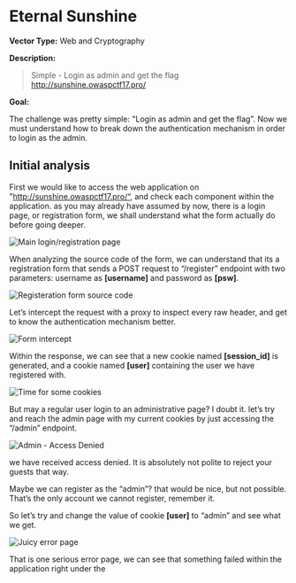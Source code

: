 # Eternal Sunshine
**Vector Type:** Web and Cryptography

**Description:** 

> Simple -
> Login as admin and get the flag
> http://sunshine.owaspctf17.pro/

**Goal:** 

The challenge was pretty simple: "Login as admin and get the flag”. 
Now we must understand how to break down the authentication mechanism in order to login as the admin. 

## Initial analysis

First we would like to access the web application on "http://sunshine.owaspctf17.pro/“, and check each component within the application. as you may already have assumed by now, there is a login page, or registration form, we shall understand what the form actually do before going deeper.

![Main login/registration page](https://gyazo.com/e9afba87e5fb54dad6a5533072276a99.png)

When analyzing the source code of the form, we can understand that its a registration form that sends a POST request to “/register” endpoint with two parameters: username as **[username]** and password as **[psw]**. 

![Registeration form source code](https://gyazo.com/476fc2dd447d9d75de7405403d9930c9.png)

Let’s intercept the request with a proxy to inspect every raw header, and get to know the authentication mechanism better. 

![Form intercept](https://gyazo.com/8d05da89c2457d2ddf802cccdf9b1a6d.png)

Within the response, we can see that a new cookie named **[session_id]** is generated, and a cookie named **[user]** containing the user we have registered with. 

![Time for some cookies](https://gyazo.com/fc683dc1a688486d96f756348868442c.png)

But may a regular user login to an administrative page? I doubt it. let’s try and reach the admin page with my current cookies by just accessing the “/admin” endpoint.

![Admin - Access Denied](https://gyazo.com/5e562516225b23734c9cee6916d3dc4f.png)

we have received access denied. It is absolutely not polite to reject your guests that way.

Maybe we can register as the “admin”? that would be nice, but not possible. That’s the only account we cannot register, remember it.

So let’s try and change the value of cookie **[user]** to “admin” and see what we get. 

![Juicy error page](https://gyazo.com/22b3966c9eed41b33e9cf74896449440.png)

That is one serious error page, we can see that something failed within the application right under the <title> tag. 

## Getting to know the lock mechanism

By reading the error above, we can identify how the application authorizes users from its cache. So let’s break down the exception and understand how can we manipulate it for our malicious use. Now we will focus on the following code:

```
authorization_cache.isInCache(hash(sessionid, user))
```

Starting off with **authorization_cache[]** which looks like a **list/array/dict** that holds the current hashes of the registered/logged users, by using **isInCache()** function followed by calculating the hash using given **[sessionid]** and **[user]** cookies.

![Auth flow](https://gyazo.com/8fbc68d574e12486aa1ba2623f80d746.png)

So each time a user registers, the server will generate a **[sessionid]** following the chosen **[user]**, and store it in **authorization_cache[]** using **hash()** function on the given parameters. then each time a user provides **[sessionid]** and **[user]** the server will use **hash()** function and compare the result to one of its stored hashes within **authorization_cache[]**.
The ability to produce hashes using **hash()** function allows us to manipulate **[sessionid]** and adjust it to the desired user.

## Quick Scramble 

The hash function receives two arguments which is **[s]** that stands for **[session_id]** and **[u1]** that stands for **[user]**, so each time we will insert a new **[session_id]** and **[user]** we should get a different hash. but how do we calculate the **[session_id]**? That's our main goal. 


in order to fuzz around with the function, I have added some user input and removed the unnecessary html output.

```python
#!/usr/bin/env python

def hash(s, u1):
         d = 0
         u2 = "".join(hex(ord(c))[2:] for c in u1)
         while len(u2) % (2 * 16) != 0:u2= "0" + u2
         k = s + u2
         for b_n in range(0, len(k) / 2 / 16):
          b = k[b_n * 16 * 2:b_n * 16 * 2 + 16 * 2]
          b_value = long (b, 16)
          d = (d + b_value) % 340282366920938463463374607431768211456
         return d

#Get Parameters from user
session_id = raw_input("Enter Session_id: ")
user = raw_input("Enter User: ")
#Print generated hash
hash = 'Generated Hash: ' + str(hash(session_id, user))
print hash
```

First We’ll try fuzzing with the account (“user”) we have created at first place. Running the python script with the given parameters, **hash(“user”, session_id[user])**, and received the following hash. 

![User cache script](https://gyazo.com/b6f8138354005d6f4a62f2a318877d96.png)

We would like to investigate more about this function, how can we manipulate it in order to generate **[session_id]** to a specific user.

So in order to minimize our work on comparing two hashes, we will create a user which is almost identical to our original user. We will do so by changing the last character “r” of our original user to the next letter in the alphabet which is “s”, and came up with “uses”.

Next we will create a new user named “uses” via “/register” endpoint, and ran my script on the newly given **[session_id]** cookie, by executing **hash(“uses”, session_id[uses])**.

![uses cache script](https://gyazo.com/f2d69c448800ee6cf4ac03ce027a07f7.png)

Wait, but the generated hash is totally different from the “user” one, so what are we going to compare? We do know that our main goal is to login into admin page and get our flag, but how are we going to achieve it? By creating a valid **[session_id]** for user “admin”. In the following steps we are going to try and calculate **[session_id]** of “user” with “uses” **[session_id]** using the hash function, confused? Let’s dig in. 

## Playing around with Hashes

So we will calculate **hash(“user”, session_id[uses])**, In case you are asking yourselfs why, just remember that we are trying to create **[session_id]** for “user” with “uses” **[session_id]**.

![uses with diff sessionid cache script](https://gyazo.com/254eaff91f84a4d3d5bccb7b4ed3ae5d.png)

By comparing both “uses” and “user” generated hash we can notice a small but significant difference! 

![hash compare](https://gyazo.com/e048b002e370069116eb48be16d8a2fb.png)

Why did “1” changed to “0”? Well it’s pretty simple, in the alphabet the letter “S” comes after “R” so it means that when we ran our hash function the hash result will be lower, due to decreasing one letter from our user string. 
But how can we calculate the **[session_id]** for “user”? try and decrease the last value in “uses" **[session_id]** and check what hash we get. 

![changing sessionid param](https://gyazo.com/254eaff91f84a4d3d5bccb7b4ed3ae5d.png)

Wait… is it the same hash that “uses” has?! Christmas came early this year!
So if we wrap everything around, we can try and replicate these steps on users “admin” and “admim”, so we can get “admin” **[session_id]** and eventually access “/admin” endpoint. 

Finally, we get our little flag of happiness. 

![changing sessionid param](https://gyazo.com/ed6c0b5c2fa8820bf6f213c32b6bd4cd.png)



